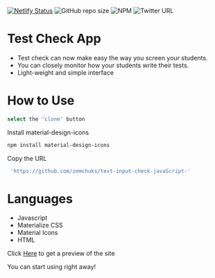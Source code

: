 [![Netlify Status](https://api.netlify.com/api/v1/badges/4c0b8fa7-4c93-4571-a048-57fa9ed5ff4b/deploy-status)](https://app.netlify.com/sites/testchecker/deploys)
![GitHub repo size](https://img.shields.io/github/repo-size/zemchuks/text-input-check-javaScript-)
![NPM](https://img.shields.io/npm/l/material-design?registry_uri=https%3A%2F%2Fregistry.npmjs.com)
![Twitter URL](https://img.shields.io/twitter/url?style=social&url=https%3A%2F%2Ftwitter.com%2Fbruno_austane)


# Test Check App

- Test check can now make easy the way you screen your students.
- You can closely monitor how your students write their tests.
- Light-weight and simple interface

# How to Use

```bash
select the 'clone' button
```

Install material-design-icons
```bash
npm install material-design-icons
```

Copy the URL
```bash
 'https://github.com/zemchuks/text-input-check-javaScript-'
```

# Languages

- Javascript
- Materialize CSS
- Material Icons
- HTML

Click [Here](https://testchecker.netlify.app/) to get a preview of the site

You can start using right away!